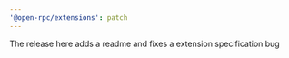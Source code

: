 ```yaml
---
'@open-rpc/extensions': patch
---
```


The release here adds a readme and fixes a extension specification bug

